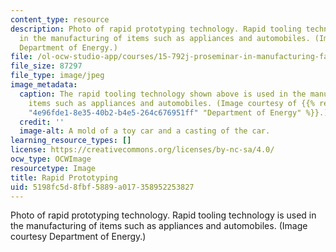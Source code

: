 ```yaml
---
content_type: resource
description: Photo of rapid prototyping technology. Rapid tooling technology is used
  in the manufacturing of items such as appliances and automobiles. (Image courtesy
  Department of Energy.)
file: /ol-ocw-studio-app/courses/15-792j-proseminar-in-manufacturing-fall-2005/5198fc5d8fbf5889a017358952253827_15-792jf05.jpg
file_size: 87297
file_type: image/jpeg
image_metadata:
  caption: The rapid tooling technology shown above is used in the manufacturing of
    items such as appliances and automobiles. (Image courtesy of {{% resource_link
    "4e96fde1-8e35-40b2-b4e5-264c676951ff" "Department of Energy" %}}.)
  credit: ''
  image-alt: A mold of a toy car and a casting of the car.
learning_resource_types: []
license: https://creativecommons.org/licenses/by-nc-sa/4.0/
ocw_type: OCWImage
resourcetype: Image
title: Rapid Prototyping
uid: 5198fc5d-8fbf-5889-a017-358952253827
---
```

Photo of rapid prototyping technology. Rapid tooling technology is used in the manufacturing of items such as appliances and automobiles. (Image courtesy Department of Energy.)